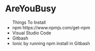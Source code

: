 # AreYouBusy

<ul>Things To Install
  <li>npm https://www.npmjs.com/get-npm</li>
  <li>Visual Studio Code</li>
  <li>Gitbash</li>
  <li>Ionic by running npm install in Gitbash</li>

</ul>
